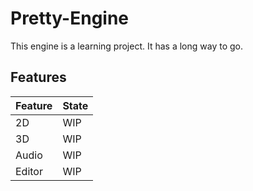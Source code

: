 # Pretty-Engine

This engine is a learning project.
It has a long way to go.

## Features

|Feature|State|
|---|---|
|2D|WIP|
|3D|WIP|
|Audio|WIP|
|Editor|WIP|
